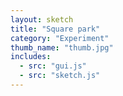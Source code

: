 ```yaml
---
layout: sketch
title: "Square park"
category: "Experiment"
thumb_name: "thumb.jpg"
includes:
  - src: "gui.js"
  - src: "sketch.js"
---
```


<!--

  You can change the title, category and thumb as you like
  (just make sure the folder contain a jpg for the thumb with the correct name)
  Do not change the first line "layout: sketch"

  If you need to customize this html page:
    1) delete the line "layout: sketch"
    2) copy the content of "/_layouts/sketch.html" below.
    Make sure to leave one line of space between the markup above and the html code

-->